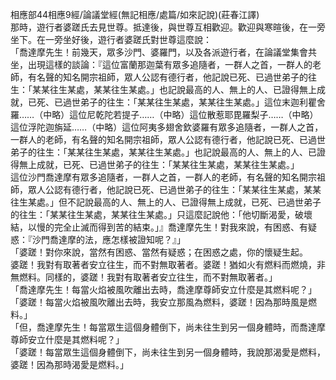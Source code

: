 相應部44相應9經/論議堂經(無記相應/處篇/如來記說)(莊春江譯)  
那時，遊行者婆蹉氏去見世尊。抵達後，與世尊互相歡迎。歡迎與寒暄後，在一旁坐下。在一旁坐好後，遊行者婆蹉氏對世尊這麼說：  
「喬達摩先生！前幾天，眾多沙門、婆羅門，以及各派遊行者，在論議堂集會共坐，出現這樣的談論：『這位富蘭那迦葉有眾多追隨者，一群人之首，一群人的老師，有名聲的知名開宗祖師，眾人公認有德行者，他記說已死、已過世弟子的往生：「某某往生某處，某某往生某處。」也記說最高的人、無上的人、已證得無上成就，已死、已過世弟子的往生：「某某往生某處，某某往生某處。」這位末迦利瞿舍羅……（中略）這位尼乾陀若提子……（中略）這位散惹耶毘羅梨子……（中略）這位浮陀迦旃延……（中略）這位阿夷多翅舍欽婆羅有眾多追隨者，一群人之首，一群人的老師，有名聲的知名開宗祖師，眾人公認有德行者，他記說已死、已過世弟子的往生：「某某往生某處，某某往生某處。」也記說最高的人、無上的人、已證得無上成就，已死、已過世弟子的往生：「某某往生某處，某某往生某處。」  
這位沙門喬達摩有眾多追隨者，一群人之首，一群人的老師，有名聲的知名開宗祖師，眾人公認有德行者，他記說已死、已過世弟子的往生：「某某往生某處，某某往生某處。」但不記說最高的人、無上的人、已證得無上成就，已死、已過世弟子的往生：「某某往生某處，某某往生某處。」只這麼記說他：「他切斷渴愛，破壞結，以慢的完全止滅而得到苦的結束。」』喬達摩先生！對我來說，有困惑、有疑惑：『沙門喬達摩的法，應怎樣被證知呢？』」  
「婆蹉！對你來說，當然有困惑、當然有疑惑；在困惑之處，你的懷疑生起。  
婆蹉！我對有取著者安立往生，而不對無取著者。婆蹉！猶如火有燃料而燃燒，非無燃料。同樣的，婆蹉！我對有取著者安立往生，而不對無取著者。」  
「喬達摩先生！每當火焰被風吹離出去時，喬達摩尊師安立什麼是其燃料呢？」  
「婆蹉！每當火焰被風吹離出去時，我安立那風為燃料，婆蹉！因為那時風是燃料。」  
「但，喬達摩先生！每當眾生這個身體倒下，尚未往生到另一個身體時，而喬達摩尊師安立什麼是其燃料呢？」  
「婆蹉！每當眾生這個身體倒下，尚未往生到另一個身體時，我說那渴愛是燃料，婆蹉！因為那時渴愛是燃料。」  
  
  
